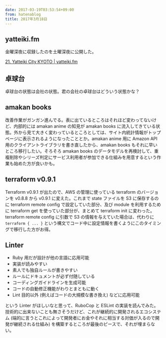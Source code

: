 ```yaml
---
date: 2017-03-19T03:53:54+09:00
from: hatenablog
title: 2017年3月18日
---
```


<h2>yatteiki.fm</h2>

<p>金曜深夜に収録したのを土曜深夜に公開した。</p>

<p><a href="https://yatteiki.fm/episode/21">21. Yatteiki City KYOTO | yatteiki.fm</a></p>

<h2>卓球台</h2>

<p>卓球台の状態は会社の状態。君の会社の卓球台はどういう状態かな？</p>

<h2>amakan books</h2>

<p>改善作業がガンガン進んでる。表に出ているところはそれほど変わってないけど、内部的には amakan anime の知見が amakan books に流入してきている状態。外から見て大きく変わっているところとしては、サイト内統計情報がトップページに表示されるようになったこととか。amakan anime 用に Amazon API 用のクライアントライブラリを書き直したから、amakan books もそれに早いところ移行したい。そろそろ amakan books のデータモデルを再検討して、重複削除やシリーズ判定にサービス利用者が参加できる仕組みを用意するという作業も始めた方が良いかも。</p>

<h2>terraform v0.9.1</h2>

<p>Terraform v0.9.1 が出たので、AWS の管理に使っている terraform のバージョンを v0.8.8 から v0.9.1 に変えた。これまで state ファイルを S3 に保存するのに terraform remote config で設定していた部分、及び module を利用するために terraform get を使っていた部分が、まとめて terraform init に変わった。terraform remote config に引数で S3 の情報を与えていた場合は、代わりに <code>terraform { ... }</code> という構文でコード中に設定情報を書くようにこのタイミングで移行した方がお得。</p>

<h2>Linter</h2>

<ul>
<li>Ruby 用だが設計が他の言語に応用可能</li>
<li>実装が読みやすい</li>
<li>素人でも独自ルールが書きやすい</li>
<li>ルールにドキュメントが必ず付随している</li>
<li>コーディングガイドラインを生成可能</li>
<li>コードの自動修正機能がわりとまともに動く</li>
<li>Lint 目的以外 (例えばコードの大規模な書き換え) などに応用可能</li>
</ul>


<p>という Linter がほしいなと思って、RuboCop と ESLint の実装を読んでみた。技術的に出来ないことも無さそうだけど、これが継続的に開発されるエコシステム (端的に言うとこれによって開発者にお金やそれに相当する対価が入るので開発が継続される仕組み) を構築するところが最後のピースで、それが埋まらない。</p>

